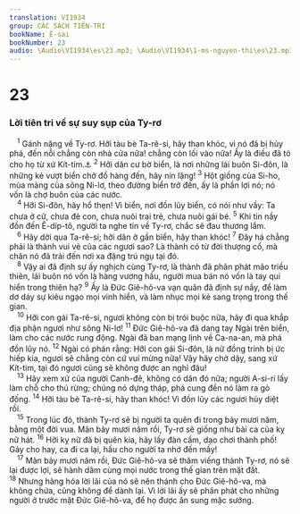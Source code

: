 ```yaml
---
translation: VI1934
group: CÁC SÁCH TIÊN-TRI
bookName: Ê-sai 
bookNumber: 23
audio: \Audio\VI1934\es\23.mp3; \Audio\VI1934\1-ms-nguyen-thi\es\23.mp3
---
```


<div class="title"><h1>23</h1><h3>Lời tiên tri về sự suy sụp của Ty-rơ</h3></div>
<span class="verse es_23_1"> <sup>1</sup> Gánh nặng về Ty-rơ. Hỡi tàu bè Ta-rê-si, hãy than khóc, vì nó đã bị hủy phá, đến nỗi chẳng còn nhà cửa nữa! chẳng còn lối vào nữa! Ấy là điều đã tỏ cho họ từ xứ Kít-tim.<a data-toggle="tooltip" data-placement="bottom" title="Exe 26:1–28:19; Gio 3:4-8; Am 1:9-10; Xa 9:1-4; Mat 11:21-22; Lu 10:13-14">⚓</a></span>
<span class="verse es_23_2"><sup>2</sup> Hỡi dân cư bờ biển, là nơi những lái buôn Si-đôn, là những kẻ vượt biển chở đồ hàng đến, hãy nín lặng! </span>
<span class="verse es_23_3"><sup>3</sup> Hột giống của Si-ho, mùa màng của sông Ni-lơ, theo đường biển trở đến, ấy là phần lợi nó; nó vốn là chợ buôn của các nước. <br/></span>
<span class="verse es_23_4"> <sup>4</sup> Hỡi Si-đôn, hãy hổ thẹn! Vì biển, nơi đồn lũy biển, có nói như vầy: Ta chưa ở cữ, chưa đẻ con, chưa nuôi trai trẻ, chưa nuôi gái bé. </span>
<span class="verse es_23_5"><sup>5</sup> Khi tin nầy đồn đến Ê-díp-tô, người ta nghe tin về Ty-rơ, chắc sẽ đau thương lắm. <br/></span>
<span class="verse es_23_6"> <sup>6</sup> Hãy dời qua Ta-rê-si; hỡi dân ở gần biển, hãy than khóc! </span>
<span class="verse es_23_7"><sup>7</sup> Đây há chẳng phải là thành vui vẻ của các ngươi sao? Là thành có từ đời thượng cổ, mà chân nó đã trải đến nơi xa đặng trú ngụ tại đó. <br/></span>
<span class="verse es_23_8"> <sup>8</sup> Vậy ai đã định sự ấy nghịch cùng Ty-rơ, là thành đã phân phát mão triều thiên, lái buôn nó vốn là hàng vương hầu, người mua bán nó vốn là tay quí hiển trong thiên hạ? </span>
<span class="verse es_23_9"><sup>9</sup> Ấy là Đức Giê-hô-va vạn quân đã định sự nầy, để làm dơ dáy sự kiêu ngạo mọi vinh hiển, và làm nhục mọi kẻ sang trọng trong thế gian. <br/></span>
<span class="verse es_23_10"> <sup>10</sup> Hỡi con gái Ta-rê-si, ngươi không còn bị trói buộc nữa, hãy đi qua khắp địa phận ngươi như sông Ni-lơ! </span>
<span class="verse es_23_11"><sup>11</sup> Đức Giê-hô-va đã dang tay Ngài trên biển, làm cho các nước rung động. Ngài đã ban mạng lịnh về Ca-na-an, mà phá đồn lũy nó. </span>
<span class="verse es_23_12"><sup>12</sup> Ngài có phán rằng: Hỡi con gái Si-đôn, là nữ đồng trinh bị ức hiếp kia, ngươi sẽ chẳng còn cứ vui mừng nữa! Vậy hãy chờ dậy, sang xứ Kít-tim, tại đó ngươi cũng sẽ không được an nghỉ đâu! <br/></span>
<span class="verse es_23_13"> <sup>13</sup> Hãy xem xứ của người Canh-đê, không có dân đó nữa; người A-si-ri lấy làm chỗ cho thú rừng; chúng nó dựng tháp, phá cung đền nó làm ra gò đống. </span>
<span class="verse es_23_14"><sup>14</sup> Hỡi tàu bè Ta-rê-si, hãy than khóc! Vì đồn lũy các ngươi hủy diệt rồi. <br/></span>
<span class="verse es_23_15"> <sup>15</sup> Trong lúc đó, thành Ty-rơ sẽ bị người ta quên đi trong bảy mươi năm, bằng một đời vua. Mãn bảy mươi năm rồi, Ty-rơ sẽ giống như bài ca của kỵ nữ hát. </span>
<span class="verse es_23_16"><sup>16</sup> Hỡi kỵ nữ đã bị quên kia, hãy lấy đàn cầm, dạo chơi thành phố! Gảy cho hay, ca đi ca lại, hầu cho người ta nhớ đến mầy! <br/></span>
<span class="verse es_23_17"> <sup>17</sup> Mãn bảy mươi năm rồi, Đức Giê-hô-va sẽ thăm viếng thành Ty-rơ, nó sẽ lại được lợi, sẽ hành dâm cùng mọi nước trong thế gian trên mặt đất. </span>
<span class="verse es_23_18"><sup>18</sup> Nhưng hàng hóa lời lãi của nó sẽ nên thánh cho Đức Giê-hô-va, mà không chứa, cũng không để dành lại. Vì lời lãi ấy sẽ phân phát cho những người ở trước mặt Đức Giê-hô-va, để họ được ăn sung mặc sướng. <br/></span>
